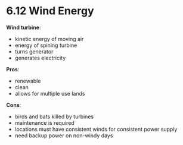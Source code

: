 # 6.12 Wind Energy

**Wind turbine**:

* kinetic energy of moving air
* energy of spining turbine
* turns generator
* generates electricity

**Pros**:

* renewable
* clean
* allows for multiple use lands

**Cons**:

* birds and bats killed by turbines
* maintenance is required
* locations must have consistent winds for consistent power supply
* need backup power on non-windy days

